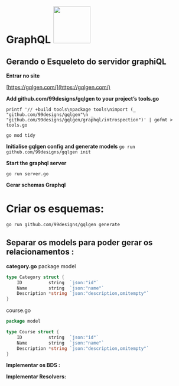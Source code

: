 # GraphQL <img src="https://ih1.redbubble.net/image.520470372.9907/raf,750x1000,075,t,oatmeal_heather.u4.jpg" width="100" height="100">

## Gerando o Esqueleto do servidor graphiQL

**Entrar no site**


[https://gqlgen.com/](https://gqlgen.com/)

**Add github.com/99designs/gqlgen to your project’s tools.go**
```
printf '// +build tools\npackage tools\nimport (_ "github.com/99designs/gqlgen"\n _ "github.com/99designs/gqlgen/graphql/introspection")' | gofmt > tools.go 
```
```
go mod tidy 	
```
**Initialise gqlgen config and generate models**
```go run github.com/99designs/gqlgen init```

**Start the graphql server**
```
go run server.go
```

**Gerar schemas Graphql**


# Criar os esquemas:

```go run github.com/99designs/gqlgen generate```

## Separar os models para poder gerar os relacionamentos :


**category.go**
package model
```go
type Category struct {
    ID          string  `json:"id"`
    Name        string  `json:"name"`
    Description *string `json:"description,omitempty"`
}
```


course.go
```go
package model

type Course struct {
    ID          string  `json:"id"`
    Name        string  `json:"name"`
    Description *string `json:"description,omitempty"`
}
```

**Implementar os BDS :**

**Implementar Resolvers:**
